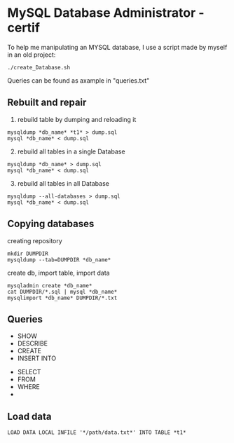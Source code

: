 # MySQL Database Administrator - certif
To help me manipulating an  MYSQL database, I use a script made by myself in an old project:
```
./create_Database.sh
```
Queries can be found as axample in "queries.txt"

## Rebuilt and repair

1. rebuild table by dumping and reloading it
```
mysqldump *db_name* *t1* > dump.sql
mysql *db_name* < dump.sql
```
2. rebuild all tables in a single Database
```
mysqldump *db_name* > dump.sql
mysql *db_name* < dump.sql
```
3. rebuild all tables in all Database
```
mysqldump --all-databases > dump.sql
mysql *db_name* < dump.sql
```

## Copying databases
creating repository
```
mkdir DUMPDIR
mysqldump --tab=DUMPDIR *db_name*
```
create db, import table, import data
```
mysqladmin create *db_name*
cat DUMPDIR/*.sql | mysql *db_name*
mysqlimport *db_name* DUMPDIR/*.txt
```

## Queries
- SHOW
- DESCRIBE
- CREATE
- INSERT INTO 

* SELECT
* FROM
* WHERE
* 

## Load data
```
LOAD DATA LOCAL INFILE '*/path/data.txt*' INTO TABLE *t1*
```
